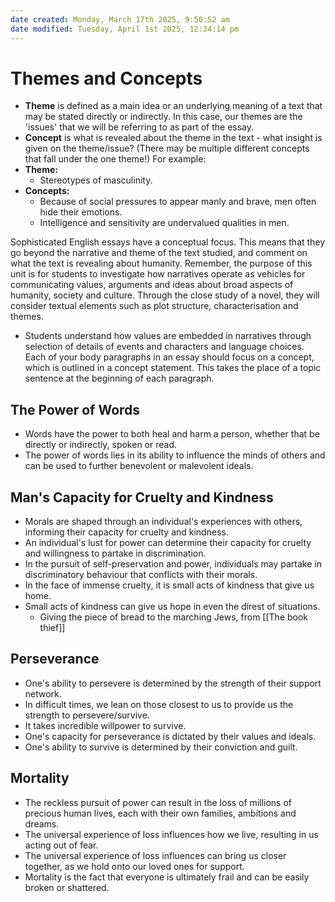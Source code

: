 ```yaml
---
date created: Monday, March 17th 2025, 9:50:52 am
date modified: Tuesday, April 1st 2025, 12:34:14 pm
---
```


# Themes and Concepts
- **Theme** is defined as a main idea or an underlying meaning of a text that may be stated directly or indirectly. In this case, our themes are the 'issues' that we will be referring to as part of the essay.
- **Concept** is what is revealed about the theme in the text - what insight is given on the theme/issue? (There may be multiple different concepts that fall under the one theme!)
For example:
- **Theme:**
	- Stereotypes of masculinity.
- **Concepts:**
	- Because of social pressures to appear manly and brave, men often hide their emotions.
	- Intelligence and sensitivity are undervalued qualities in men.

Sophisticated English essays have a conceptual focus. This means that they go beyond the narrative and theme of the text studied, and comment on what the text is revealing about humanity. Remember, the purpose of this unit is for students to investigate how narratives operate as vehicles for communicating values, arguments and ideas about broad aspects of humanity, society and culture. Through the close study of a novel, they will consider textual elements such as plot structure, characterisation and themes.
- Students understand how values are embedded in narratives through selection of details of events and characters and language choices.
Each of your body paragraphs in an essay should focus on a concept, which is outlined in a concept statement. This takes the place of a topic sentence at the beginning of each paragraph.
## The Power of Words
- Words have the power to both heal and harm a person, whether that be directly or indirectly, spoken or read.
- The power of words lies in its ability to influence the minds of others and can be used to further benevolent or malevolent ideals.
## Man's Capacity for Cruelty and Kindness
- Morals are shaped through an individual's experiences with others, informing their capacity for cruelty and kindness.
- An individual's lust for power can determine their capacity for cruelty and willingness to partake in discrimination.
- In the pursuit of self-preservation and power, individuals may partake in discriminatory behaviour that conflicts with their morals.
- In the face of immense cruelty, it is small acts of kindness that give us home.
- Small acts of kindness can give us hope in even the direst of situations.
	- Giving the piece of bread to the marching Jews, from [[The book thief]]
## Perseverance
- One's ability to persevere is determined by the strength of their support network.
- In difficult times, we lean on those closest to us to provide us the strength to persevere/survive.
- It takes incredible willpower to survive.
- One's capacity for perseverance is dictated by their values and ideals.
- One's ability to survive is determined by their conviction and guilt.
## Mortality
- The reckless pursuit of power can result in the loss of millions of precious human lives, each with their own families, ambitions and dreams.
- The universal experience of loss influences how we live, resulting in us acting out of fear.
- The universal experience of loss influences can bring us closer together, as we hold onto our loved ones for support.
- Mortality is the fact that everyone is ultimately frail and can be easily broken or shattered.
